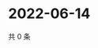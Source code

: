 # 2022-06-14

共 0 条

<!-- BEGIN WEIBO -->
<!-- 最后更新时间 Tue Jun 14 2022 05:01:03 GMT+0800 (China Standard Time) -->

<!-- END WEIBO -->
